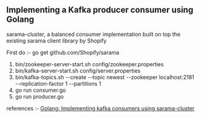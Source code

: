 ## Implementing a Kafka producer consumer using Golang
sarama-cluster, a balanced consumer implementation built on top the existing sarama client library by Shopify

First do :- go get github.com/Shopify/sarama

1) bin/zookeeper-server-start.sh config/zookeeper.properties 
2) bin/kafka-server-start.sh config/server.properties 
3) bin/kafka-topics.sh --create --topic newest --zookeeper localhost:2181 --replication-factor 1 --partitions 1
4) go run consumer.go
5) go run producer.go




























references :-  [Golang: Implementing kafka consumers using sarama-cluster](https://dev.to/davidsbond/golang-implementing-kafka-consumers-using-sarama-cluster-4fko)
